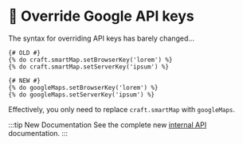 # 🔧 Override Google API keys

<update-message/>

The syntax for overriding API keys has barely changed...

```twig
{# OLD #}
{% do craft.smartMap.setBrowserKey('lorem') %}
{% do craft.smartMap.setServerKey('ipsum') %}

{# NEW #}
{% do googleMaps.setBrowserKey('lorem') %}
{% do googleMaps.setServerKey('ipsum') %}
```

Effectively, you only need to replace `craft.smartMap` with `googleMaps`.

:::tip New Documentation
See the complete new [internal API](/helper/api/#setbrowserkey-key) documentation.
:::

